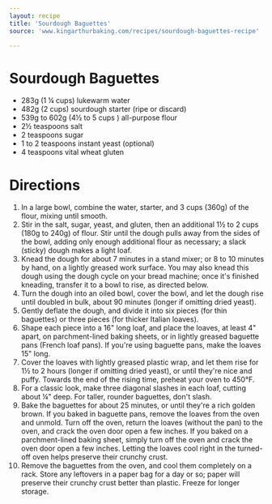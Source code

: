 ```yaml
---
layout: recipe
title: 'Sourdough Baguettes'
source: 'www.kingarthurbaking.com/recipes/sourdough-baguettes-recipe'

---
```


# Sourdough Baguettes

- 283g (1 ¼ cups) lukewarm water
- 482g (2 cups) sourdough starter (ripe or discard)
- 539g to 602g (4½ to 5 cups ) all-purpose flour 
- 2½ teaspoons salt
- 2 teaspoons sugar
- 1 to 2 teaspoons instant yeast (optional)
- 4 teaspoons vital wheat gluten

# Directions

1. In a large bowl, combine the water, starter, and 3 cups (360g) of the flour, mixing until smooth.
2. Stir in the salt, sugar, yeast, and gluten, then an additional 1½ to 2 cups (180g to 240g) of flour. Stir until the dough pulls away from the sides of the bowl, adding only enough additional flour as necessary; a slack (sticky) dough makes a light loaf.
3. Knead the dough for about 7 minutes in a stand mixer; or 8 to 10 minutes by hand, on a lightly greased work surface. You may also knead this dough using the dough cycle on your bread machine; once it's finished kneading, transfer it to a bowl to rise, as directed below.
4. Turn the dough into an oiled bowl, cover the bowl, and let the dough rise until doubled in bulk, about 90 minutes (longer if omitting dried yeast).
5. Gently deflate the dough, and divide it into six pieces (for thin baguettes) or three pieces (for thicker Italian loaves).
6. Shape each piece into a 16" long loaf, and place the loaves, at least 4" apart, on parchment-lined baking sheets, or in lightly greased baguette pans (French loaf pans). If you're using baguette pans, make the loaves 15" long.
7. Cover the loaves with lightly greased plastic wrap, and let them rise for 1½ to 2 hours (longer if omitting dried yeast), or until they're nice and puffy. Towards the end of the rising time, preheat your oven to 450°F.
8. For a classic look, make three diagonal slashes in each loaf, cutting about ¼" deep. For taller, rounder baguettes, don't slash.
9. Bake the baguettes for about 25 minutes, or until they're a rich golden brown. If you baked in baguette pans, remove the loaves from the oven and unmold. Turn off the oven, return the loaves (without the pan) to the oven, and crack the oven door open a few inches. If you baked on a parchment-lined baking sheet, simply turn off the oven and crack the oven door open a few inches. Letting the loaves cool right in the turned-off oven helps preserve their crunchy crust.
10. Remove the baguettes from the oven, and cool them completely on a rack. Store any leftovers in a paper bag for a day or so; paper will preserve their crunchy crust better than plastic. Freeze for longer storage.